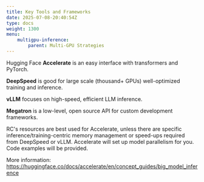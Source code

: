 ```yaml
---
title: Key Tools and Frameworks
date: 2025-07-08-20:40:54Z
type: docs 
weight: 1300
menu: 
    multigpu-inference:
        parent: Multi-GPU Strategies
---
```



Hugging Face  __Accelerate__ is an easy interface with transformers and PyTorch.

__DeepSpeed__ is good for large scale (thousand+ GPUs) well-optimized training and inference.

__vLLM__ focuses on high-speed, efficient LLM inference.

__Megatron__ is a low-level, open source API for custom development frameworks.

RC's resources are best used for Accelerate, unless there are specific inference/training-centric memory management or speed-ups required from DeepSpeed or vLLM. Accelerate will set up model parallelism for you. Code examples will be provided. 


More information: https://huggingface.co/docs/accelerate/en/concept_guides/big_model_inference
